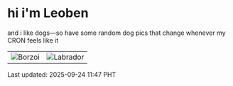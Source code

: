 # hi i'm Leoben

and i like dogs—so have some random dog pics that change whenever my CRON feels like it

|  |  |
|--------|----------|
| ![Borzoi](https://random-dog-vercel.vercel.app/api/random-borzoi?v=1758685678) | ![Labrador](https://random-dog-vercel.vercel.app/api/random-labrador?v=1758685678) |

Last updated: 2025-09-24 11:47 PHT
